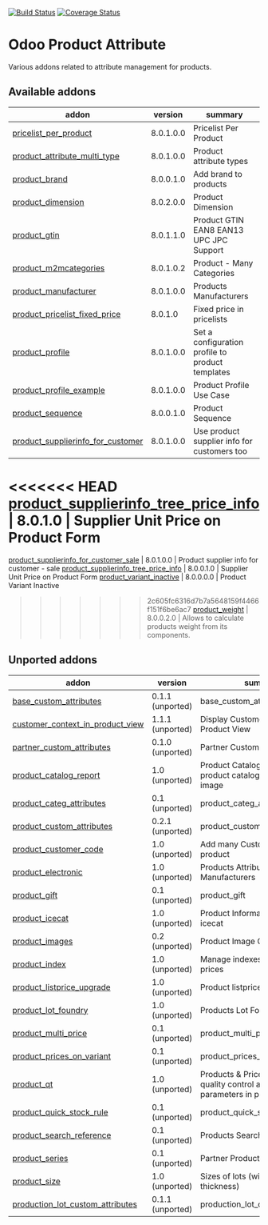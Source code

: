 [![Build Status](https://travis-ci.org/Vauxoo/product-attribute.svg?branch=8.0)](https://travis-ci.org/Vauxoo/product-attribute)
[![Coverage Status](https://coveralls.io/repos/Vauxoo/product-attribute/badge.png?branch=8.0)](https://coveralls.io/r/Vauxoo/product-attribute?branch=8.0)

Odoo Product Attribute
======================

Various addons related to attribute management for products.

[//]: # (addons)
Available addons
----------------
addon | version | summary
--- | --- | ---
[pricelist_per_product](pricelist_per_product/) | 8.0.1.0.0 | Pricelist Per Product
[product_attribute_multi_type](product_attribute_multi_type/) | 8.0.1.0.0 | Product attribute types
[product_brand](product_brand/) | 8.0.0.1.0 | Add brand to products
[product_dimension](product_dimension/) | 8.0.2.0.0 | Product Dimension
[product_gtin](product_gtin/) | 8.0.1.1.0 | Product GTIN EAN8 EAN13 UPC JPC Support
[product_m2mcategories](product_m2mcategories/) | 8.0.1.0.2 | Product - Many Categories
[product_manufacturer](product_manufacturer/) | 8.0.1.0.0 | Products Manufacturers
[product_pricelist_fixed_price](product_pricelist_fixed_price/) | 8.0.1.0 | Fixed price in pricelists
[product_profile](product_profile/) | 8.0.1.0.0 | Set a configuration profile to product templates
[product_profile_example](product_profile_example/) | 8.0.1.0.0 | Product Profile Use Case
[product_sequence](product_sequence/) | 8.0.0.1.0 | Product Sequence
[product_supplierinfo_for_customer](product_supplierinfo_for_customer/) | 8.0.1.0.0 | Use product supplier info for customers too
<<<<<<< HEAD
[product_supplierinfo_tree_price_info](product_supplierinfo_tree_price_info/) | 8.0.1.0 | Supplier Unit Price on Product Form
=======
[product_supplierinfo_for_customer_sale](product_supplierinfo_for_customer_sale/) | 8.0.1.0.0 | Product supplier info for customer - sale
[product_supplierinfo_tree_price_info](product_supplierinfo_tree_price_info/) | 8.0.0.1.0 | Supplier Unit Price on Product Form
[product_variant_inactive](product_variant_inactive/) | 8.0.0.0.0 | Product Variant Inactive
>>>>>>> 2c605fc6316d7b7a5648159f4466f151f6be6ac7
[product_weight](product_weight/) | 8.0.0.2.0 | Allows to calculate products weight from its components.

Unported addons
---------------
addon | version | summary
--- | --- | ---
[base_custom_attributes](base_custom_attributes/) | 0.1.1 (unported) | base_custom_attributes
[customer_context_in_product_view](customer_context_in_product_view/) | 1.1.1 (unported) | Display Customer Price in Product View
[partner_custom_attributes](partner_custom_attributes/) | 0.1.0 (unported) | Partner Custom Attributes
[product_catalog_report](product_catalog_report/) | 1.0 (unported) | Product Catalog - Print Report of product catalog with product image
[product_categ_attributes](product_categ_attributes/) | 0.1 (unported) | product_categ_attributes
[product_custom_attributes](product_custom_attributes/) | 0.2.1 (unported) | product_custom_attributes
[product_customer_code](product_customer_code/) | 1.0 (unported) | Add many Customers' Codes in product
[product_electronic](product_electronic/) | 1.0 (unported) | Products Attributes & Manufacturers
[product_gift](product_gift/) | 0.1 (unported) | product_gift
[product_icecat](product_icecat/) | 1.0 (unported) | Product Information Import from icecat
[product_images](product_images/) | 0.2 (unported) | Product Image Gallery
[product_index](product_index/) | 1.0 (unported) | Manage indexes on products prices
[product_listprice_upgrade](product_listprice_upgrade/) | 1.0 (unported) | Product listprice upgrade
[product_lot_foundry](product_lot_foundry/) | 1.0 (unported) | Products Lot Foundry
[product_multi_price](product_multi_price/) | 0.1 (unported) | product_multi_price
[product_prices_on_variant](product_prices_on_variant/) | 0.1 (unported) | product_prices_on_variant
[product_qt](product_qt/) | 1.0 (unported) | Products & Pricelists - Define quality control and testing parameters in product
[product_quick_stock_rule](product_quick_stock_rule/) | 0.1 (unported) | product_quick_stock_rule
[product_search_reference](product_search_reference/) | 0.1 (unported) | Products Search Reference
[product_series](product_series/) | 0.1 (unported) | Partner Product Series
[product_size](product_size/) | 1.0 (unported) | Sizes of lots (width, length, thickness)
[production_lot_custom_attributes](production_lot_custom_attributes/) | 0.1.1 (unported) | production_lot_custom_attributes

[//]: # (end addons)
